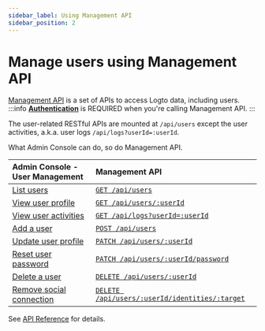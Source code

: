 ```yaml
---
sidebar_label: Using Management API
sidebar_position: 2
---
```


# Manage users using Management API

[Management API](../../../docs/references/core/#management-api) is a set of APIs to access Logto data, including users.
:::info
[**Authentication**](../../../docs/references/core/#authentication) is REQUIRED when you're calling Management API.
:::

The user-related RESTful APIs are mounted at `/api/users` except the user activities, a.k.a. user logs `/api/logs?userId=:userId`.

What Admin Console can do, so do Management API.

| Admin Console - User Management                                                                                 | Management API                                                                                                                                       |
| :-------------------------------------------------------------------------------------------------------------- | :--------------------------------------------------------------------------------------------------------------------------------------------------- |
| [List users](../../../docs/recipes/manage-users/using-admin-console#list-and-search-users)                      | <a href="/api/#tag/Users/paths/~1api~1users/get" target="_blank"> `GET /api/users`</a>                                                               |
| [View user profile](../../../docs/recipes/manage-users/using-admin-console#view-user-profile)                   | <a href="/api/#tag/Users/paths/~1api~1users~1:userId/get" target="_blank">`GET /api/users/:userId`</a>                                               |
| [View user activities](../../../docs/recipes/manage-users/using-admin-console#view-user-activities)             | <a href="/api/#tag/Logs/paths/~1api~1logs/get" target="_blank">`GET /api/logs?userId=:userId`</a>                                                    |
| [Add a user](../../../docs/recipes/manage-users/using-admin-console#add-user)                                   | <a href="/api/#tag/Users/paths/~1api~1users/post" target="_blank">`POST /api/users`</a>                                                              |
| [Update user profile](../../../docs/recipes/manage-users/using-admin-console#view-and-update-user-profile)      | <a href="/api/#tag/Users/paths/~1api~1users~1:userId/patch" target="_blank">`PATCH /api/users/:userId`</a>                                           |
| [Reset user password](../../../docs/recipes/manage-users/using-admin-console#reset-user-password)               | <a href="/api/#tag/Users/paths/~1api~1users~1:userId~1password/patch" target="_blank">`PATCH /api/users/:userId/password`</a>                        |
| [Delete a user](../../../docs/recipes/manage-users/using-admin-console#delete-user)                             | <a href="/api/#tag/Users/paths/~1api~1users~1:userId/delete" target="_blank">`DELETE /api/users/:userId`</a>                                         |
| [Remove social connection](../../../docs/recipes/manage-users/using-admin-console#view-and-update-user-profile) | <a href="/api/#tag/Users/paths/~1api~1users~1:userId~1identities~1:target/delete" target="_blank">`DELETE /api/users/:userId/identities/:target`</a> |

See [API Reference](/api/#tag/Users) for details.
